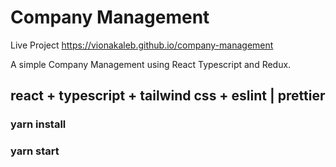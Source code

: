 # Company Management

Live Project
https://vionakaleb.github.io/company-management

A simple Company Management using React Typescript and Redux.

## react + typescript + tailwind css + eslint | prettier

### yarn install

### yarn start
